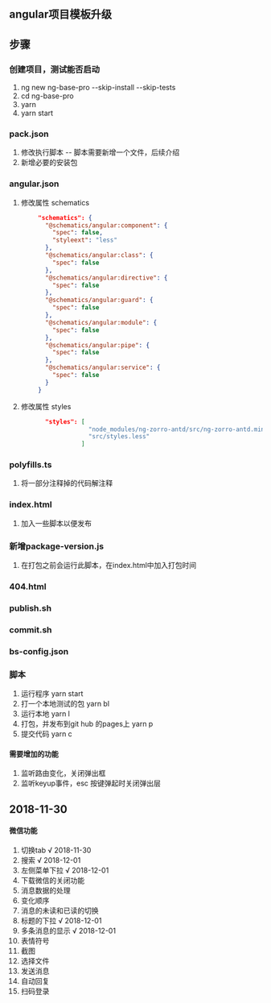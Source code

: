 ## angular项目模板升级

## 步骤
### 创建项目，测试能否启动
1. ng new ng-base-pro --skip-install --skip-tests
2. cd ng-base-pro
3. yarn
4. yarn start

### pack.json
1. 修改执行脚本 -- 脚本需要新增一个文件，后续介绍
2. 新增必要的安装包

### angular.json
1. 修改属性 schematics
```json
        "schematics": {
          "@schematics/angular:component": {
            "spec": false,
            "styleext": "less"
          },
          "@schematics/angular:class": {
            "spec": false
          },
          "@schematics/angular:directive": {
            "spec": false
          },
          "@schematics/angular:guard": {
            "spec": false
          },
          "@schematics/angular:module": {
            "spec": false
          },
          "@schematics/angular:pipe": {
            "spec": false
          },
          "@schematics/angular:service": {
            "spec": false
          }
        }
```
2. 修改属性 styles
```json
          "styles": [
                      "node_modules/ng-zorro-antd/src/ng-zorro-antd.min.css",
                      "src/styles.less"
                    ]
```
### polyfills.ts
1. 将一部分注释掉的代码解注释

### index.html
1. 加入一些脚本以便发布
### 新增package-version.js
1. 在打包之前会运行此脚本，在index.html中加入打包时间
### 404.html
### publish.sh
### commit.sh
### bs-config.json

### 脚本
1. 运行程序 yarn start
2. 打一个本地测试的包 yarn bl
3. 运行本地 yarn l
4. 打包，并发布到git hub 的pages上 yarn p
5. 提交代码 yarn c

#### 需要增加的功能
1. 监听路由变化，关闭弹出框
2. 监听keyup事件，esc 按键弹起时关闭弹出层

## 2018-11-30
#### 微信功能
1. 切换tab                         √ 2018-11-30
2. 搜索                            √ 2018-12-01
3. 左侧菜单下拉                     √ 2018-12-01
4. 下载微信的关闭功能                
5. 消息数据的处理
  1. 变化顺序
  2. 消息的未读和已读的切换
6. 标题的下拉                       √ 2018-12-01
7. 多条消息的显示                   √ 2018-12-01
8. 表情符号
9. 截图
10. 选择文件
11. 发送消息
12. 自动回复
13. 扫码登录
